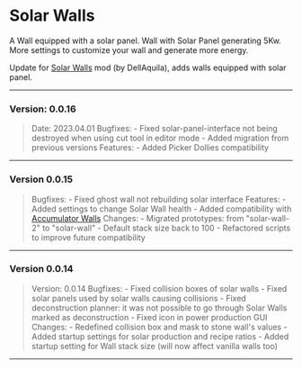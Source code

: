 # **Solar Walls**

A Wall equipped with a solar panel. Wall with Solar Panel generating 5Kw. More settings to customize your wall and generate more energy.

Update for [Solar Walls](https://mods.factorio.com/mod/SolarWalls) mod (by DellAquila), adds walls equipped with solar panel.

---------------------------------------------------------------------------------------------------
### Version: 0.0.16
> Date: 2023.04.01
>   Bugfixes:
>     - Fixed solar-panel-interface not being destroyed when using cut tool in editor mode
>     - Added migration from previous versions
>   Features:
>     - Added Picker Dollies compatibility
---------------------------------------------------------------------------------------------------

### Version 0.0.15
>   Bugfixes:
>     - Fixed ghost wall not rebuilding solar interface
>   Features:
>     - Added settings to change Solar Wall health
>     - Added compatibility with [Accumulator Walls](https://mods.factorio.com/mod/accumulator-walls)
>   Changes:
>     - Migrated prototypes: from "solar-wall-2" to "solar-wall"
>     - Default stack size back to 100
>     - Refactored scripts to improve future compatibility
---------------------------------------------------------------------------------------------------
### Version 0.0.14
> Version: 0.0.14 
>   Bugfixes:
>     - Fixed collision boxes of solar walls
>     - Fixed solar panels used by solar walls causing collisions
>     - Fixed deconstruction planner: it was not possible to go through Solar Walls marked as deconstruction 
>     - Fixed icon in power production GUI
>   Changes:
>     - Redefined collision box and mask to stone wall's values
>     - Added startup settings for solar production and recipe ratios
>     - Added startup setting for Wall stack size (will now affect vanilla walls too)
---------------------------------------------------------------------------------------------------
